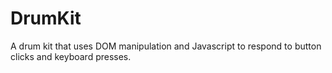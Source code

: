 # DrumKit
A drum kit that uses DOM manipulation and Javascript to respond to button clicks and keyboard presses.
